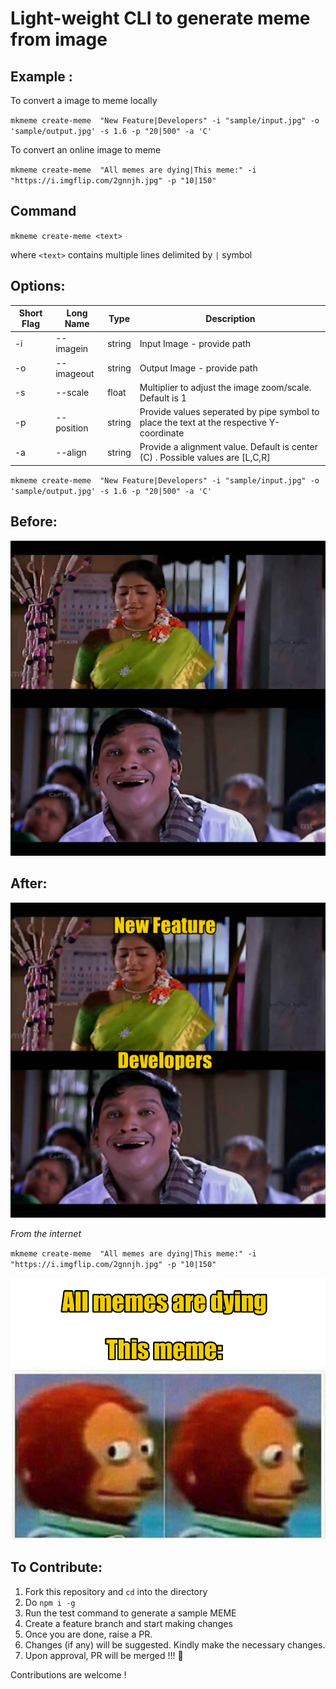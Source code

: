 # Light-weight CLI to generate meme from image

## Example :

To convert a image to meme locally

`mkmeme create-meme  "New Feature|Developers" -i "sample/input.jpg" -o 'sample/output.jpg' -s 1.6 -p "20|500" -a 'C'`

To convert an online image to meme

`mkmeme create-meme  "All memes are dying|This meme:" -i "https://i.imgflip.com/2gnnjh.jpg" -p "10|150"`

## Command 
`mkmeme create-meme <text>`

where `<text>` contains multiple lines delimited by `|` symbol

## Options:



| Short Flag | Long Name |Type | Description |
| ----------- | ----------- | ----------- | ----------- |
| -i | --imagein | string | Input Image - provide path| 
| -o | --imageout | string | Output Image - provide path|
| -s | --scale | float | Multiplier to adjust the image zoom/scale. Default is 1 |
| -p | --position | string  | Provide values seperated by pipe symbol to place the text at the respective Y-coordinate |
| -a | --align | string | Provide a alignment value. Default is center (C) . Possible values are [L,C,R]|


`mkmeme create-meme  "New Feature|Developers" -i "sample/input.jpg" -o 'sample/output.jpg' -s 1.6 -p "20|500" -a 'C'`
## Before:

![](sample/input.jpg)

## After:

![](sample/output.jpg)


*From the internet*

`mkmeme create-meme  "All memes are dying|This meme:" -i "https://i.imgflip.com/2gnnjh.jpg" -p "10|150"`

![](sample/output2.jpg)

## To Contribute:

1. Fork this repository and `cd` into the directory
2. Do `npm i -g`
3. Run the test command to generate a sample MEME
4. Create a feature branch and start making changes
5. Once you are done, raise a PR. 
6. Changes (if any) will be suggested. Kindly make the necessary changes.
7. Upon approval, PR will be merged !!! 🎉

Contributions are welcome !
